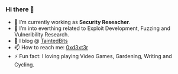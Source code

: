 ### Hi there 👋

<!--
**0xd3xt3r/0xd3xt3r** is a ✨ _special_ ✨ repository because its `README.md` (this file) appears on your GitHub profile.
-->

- 🔭 I’m currently working as **Security Reseacher**.
- 🌱 I’m into everthing related to Exploit Development, Fuzzing and Vulneribility Research.
- 💬 I blog @ [TaintedBits](https://www.taintedbits.com)
- 📫 How to reach me: [0xd3xt3r](https://www.twitter.com/0xd3xt3r)
- ⚡ Fun fact: I loving playing Video Games, Gardening, Writing and Cycling.

